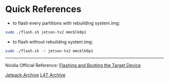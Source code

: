 # Quick References

- to flash every partitions with rebuilding system.img: 
``` bash
sudo ./flash.sh jetson-tx2 mmcblk0p1
```

- to flash without rebuilding system.img: 
``` bash
sudo ./flash.sh -r jetson-tx2 mmcblk0p1
```



---
Nvidia Official Reference: [Flashing and Booting the Target Device](https://docs.nvidia.com/jetson/l4t/index.html#page/Tegra%2520Linux%2520Driver%2520Package%2520Development%2520Guide%2Fflashing.html%23wwpID0E0YJ0HA)

[Jetpack Archive](https://developer.nvidia.com/embedded/jetpack-archive)
[L4T Archive](https://developer.nvidia.com/embedded/linux-tegra-archive)